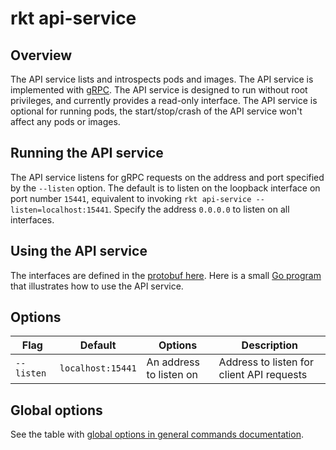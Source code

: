 # rkt api-service

## Overview

The API service lists and introspects pods and images.
The API service is implemented with [gRPC](http://www.grpc.io/).
The API service is designed to run without root privileges, and currently provides a read-only interface.
The API service is optional for running pods, the start/stop/crash of the API service won't affect any pods or images.

## Running the API service

The API service listens for gRPC requests on the address and port specified by the `--listen` option.
The default is to listen on the loopback interface on port number `15441`, equivalent to invoking `rkt api-service --listen=localhost:15441`.
Specify the address `0.0.0.0` to listen on all interfaces.

## Using the API service

The interfaces are defined in the [protobuf here](../../api/v1alpha/api.proto).
Here is a small [Go program](../../api/v1alpha/client_example.go) that illustrates how to use the API service.

## Options

| Flag | Default | Options | Description |
| --- | --- | --- | --- |
| `--listen` |  `localhost:15441` | An address to listen on | Address to listen for client API requests |

## Global options

See the table with [global options in general commands documentation](../commands.md#global-options).
